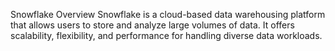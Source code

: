 Snowflake Overview
Snowflake is a cloud-based data warehousing platform that allows users to store and analyze large volumes of data. It offers scalability, flexibility, and performance for handling diverse data workloads.
